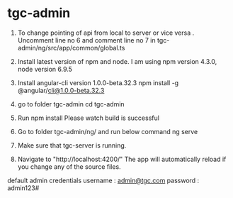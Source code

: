 # tgc-admin

1) To change pointing of api from local to server or vice versa .
Uncomment line no 6 and comment line no 7 in
tgc-admin/ng/src/app/common/global.ts

2) Install latest version of npm and node.
   I am using npm version 4.3.0, node version 6.9.5

3) Install angular-cli version 1.0.0-beta.32.3
   npm install -g @angular/cli@1.0.0-beta.32.3

4) go to folder tgc-admin
   cd tgc-admin

5) Run npm install
Please watch build is successful

6) Go to folder  tgc-admin/ng/ and run below command
   ng serve

7) Make sure that tgc-server is running.

8) Navigate to "http://localhost:4200/"
The app will automatically reload if you change any of the source files.

default admin credentials
username : admin@tgc.com
password : admin123#
